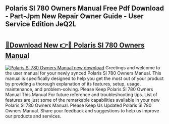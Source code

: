 ## Polaris Sl 780 Owners Manual Free Pdf Download - Part-Jpm New Repair Owner Guide - User Service Edition JeQ2L

# <h2><a href="http://bc50001.oget.top/?id=Polaris+Sl+780+Owners+Manual">🔗Download New 👉🔴 Polaris Sl 780 Owners Manual</a></h2>

[![Polaris Sl 780 Owners Manual new download](https://i.imgur.com/5g1atiW.png)](http://bc50001.oget.top/?id=Polaris+Sl+780+Owners+Manual)
Greetings and welcome to the user manual for your newly synced Polaris Sl 780 Owners Manual. This manual is specifically designed to help you get the most out of your product by providing a thorough explanation of its features, setup, usage, maintenance, and problem-solving. Please Keep Polaris Sl 780 Owners Manual This Manual For future reference and troubleshooting tips. List of features are just some of the remarkable capabilities available in your new Polaris Sl 780 Owners Manual. Please Keep Us Updated Polaris Sl 780 Owners Manual. Share your feedback and suggestions to help us improve our products and services.
